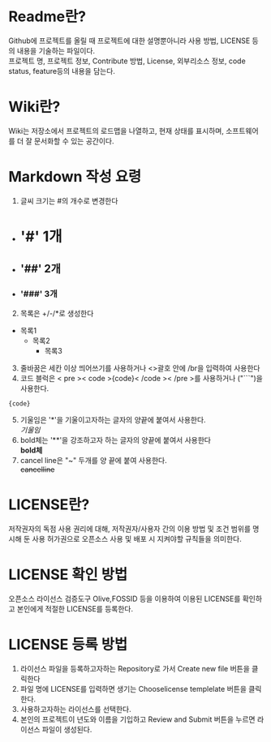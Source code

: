 # Readme란?
Github에 프로젝트를 올릴 때 프로젝트에 대한 설명뿐아니라 사용 방법, LICENSE 등의 내용을 기술하는 파일이다.  
프로젝트 명, 프로젝트 정보, Contribute 방법, License, 외부리소스 정보, code status, feature등의 내용을 담는다.  

# Wiki란?
Wiki는 저장소에서 프로젝트의 로드맵을 나열하고, 현재 상태를 표시하며, 소프트웨어를 더 잘 문서화할 수 있는 공간이다.

# Markdown 작성 요령
1. 글씨 크기는 #의 개수로 변경한다
- # '#' 1개  
- ## '##' 2개
- ### '###' 3개  
2. 목록은 +/-/*로 생성한다
- 목록1  
  - 목록2  
    - 목록3  
3. 줄바꿈은 세칸 이상 띄어쓰기를 사용하거나 <>괄호 안에 /br을 입력하여 사용한다
4. 코드 블럭은 < pre >< code >{code}< /code >< /pre >를 사용하거나 ("```")을 사용한다.</br>
<pre><code>{code}</code></pre>
5. 기울임은 '*'을 기울이고자하는 글자의 양끝에 붙여서 사용한다.   
*기울임*
6. bold체는 '**'을 강조하고자 하는 글자의 양끝에 붙여서 사용한다   
**bold체**
8. cancel line은 "~" 두개를 양 끝에 붙여 사용한다.   
~~cancelline~~

# LICENSE란?
저작권자의 독점 사용 권리에 대해, 저작권자/사용자 간의 이용 방법 및 조건 범위를 명시해 둔 사용 허가권으로 오픈소스 사용 및 배포 시 지켜야할 규칙들을 의미한다.

# LICENSE 확인 방법
오픈소스 라이선스 검증도구 Olive,FOSSID 등을 이용하여 이용된 LICENSE를 확인하고 본인에게 적절한 LICENSE를 등록한다.
# LICENSE 등록 방법
1. 라이선스 파일을 등록하고자하는 Repository로 가서 Create new file 버튼을 클릭한다
2. 파일 명에 LICENSE를 입력하면 생기는 Chooselicense templelate 버튼을 클릭한다.
3. 사용하고자하는 라이선스를 선택한다.
4. 본인의 프로젝트이 년도와 이름을 기입하고 Review and Submit 버튼을 누르면 라이선스 파일이 생성된다.
